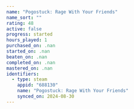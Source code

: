 ```yaml
---
name: "Pogostuck: Rage With Your Friends"
name_sort: ""
rating: 48
active: false
progress: started
hours_played: 1
purchased_on: .nan
started_on: .nan
beaten_on: .nan
completed_on: .nan
mastered_on: .nan
identifiers:
  - type: steam
    appid: "688130"
    name: "Pogostuck: Rage With Your Friends"
    synced_on: 2024-08-30
---
```

